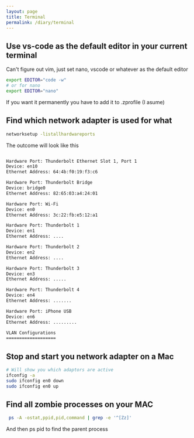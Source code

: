 ```yaml
---
layout: page
title: Terminal
permalink: /diary/terminal
---
```


## Use vs-code as the default editor in your current terminal
Can't figure out vim, just set nano, vscode or whatever as the default editor
```zsh
export EDITOR="code -w"
# or for nano
export EDITOR="nano"
```
If you want it permanently you have to add it to .zprofile (I asume)

## Find which network adapter is used for what
```bash
networksetup -listallhardwareports
```
The outcome will look like this
```zsh

Hardware Port: Thunderbolt Ethernet Slot 1, Port 1
Device: en10
Ethernet Address: 64:4b:f0:19:f3:c6

Hardware Port: Thunderbolt Bridge
Device: bridge0
Ethernet Address: 82:65:03:a4:24:01

Hardware Port: Wi-Fi
Device: en0
Ethernet Address: 3c:22:fb:e5:12:a1

Hardware Port: Thunderbolt 1
Device: en1
Ethernet Address: ....

Hardware Port: Thunderbolt 2
Device: en2
Ethernet Address: ....

Hardware Port: Thunderbolt 3
Device: en3
Ethernet Address: .....

Hardware Port: Thunderbolt 4
Device: en4
Ethernet Address: .......

Hardware Port: iPhone USB
Device: en6
Ethernet Address: .........

VLAN Configurations
===================
```

## Stop and start you network adapter on a Mac
```zsh
# Will show you which adaptors are active
ifconfig -a
sudo ifconfig en0 down
sudo ifconfig en0 up
```

## Find all zombie processes on your MAC
```zsh
 ps -A -ostat,ppid,pid,command | grep -e '^[Zz]'
```
And then ps pid to find the parent process 